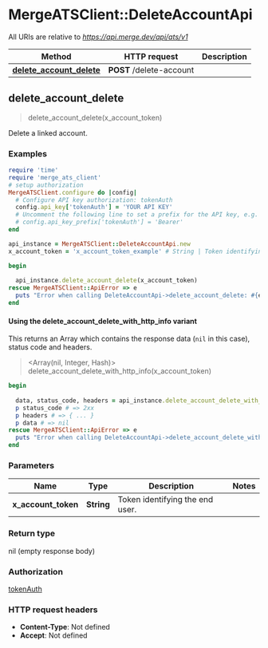 # MergeATSClient::DeleteAccountApi

All URIs are relative to *https://api.merge.dev/api/ats/v1*

| Method | HTTP request | Description |
| ------ | ------------ | ----------- |
| [**delete_account_delete**](DeleteAccountApi.md#delete_account_delete) | **POST** /delete-account |  |


## delete_account_delete

> delete_account_delete(x_account_token)



Delete a linked account.

### Examples

```ruby
require 'time'
require 'merge_ats_client'
# setup authorization
MergeATSClient.configure do |config|
  # Configure API key authorization: tokenAuth
  config.api_key['tokenAuth'] = 'YOUR API KEY'
  # Uncomment the following line to set a prefix for the API key, e.g. 'Bearer' (defaults to nil)
  # config.api_key_prefix['tokenAuth'] = 'Bearer'
end

api_instance = MergeATSClient::DeleteAccountApi.new
x_account_token = 'x_account_token_example' # String | Token identifying the end user.

begin
  
  api_instance.delete_account_delete(x_account_token)
rescue MergeATSClient::ApiError => e
  puts "Error when calling DeleteAccountApi->delete_account_delete: #{e}"
end
```

#### Using the delete_account_delete_with_http_info variant

This returns an Array which contains the response data (`nil` in this case), status code and headers.

> <Array(nil, Integer, Hash)> delete_account_delete_with_http_info(x_account_token)

```ruby
begin
  
  data, status_code, headers = api_instance.delete_account_delete_with_http_info(x_account_token)
  p status_code # => 2xx
  p headers # => { ... }
  p data # => nil
rescue MergeATSClient::ApiError => e
  puts "Error when calling DeleteAccountApi->delete_account_delete_with_http_info: #{e}"
end
```

### Parameters

| Name | Type | Description | Notes |
| ---- | ---- | ----------- | ----- |
| **x_account_token** | **String** | Token identifying the end user. |  |

### Return type

nil (empty response body)

### Authorization

[tokenAuth](../README.md#tokenAuth)

### HTTP request headers

- **Content-Type**: Not defined
- **Accept**: Not defined

